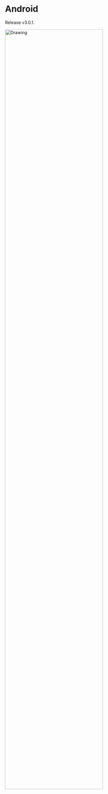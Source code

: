 # Android

Release v3.0.1.

<img src="/images/androidBanner@2x.png" alt="Drawing" style="width: 80%;"/>
